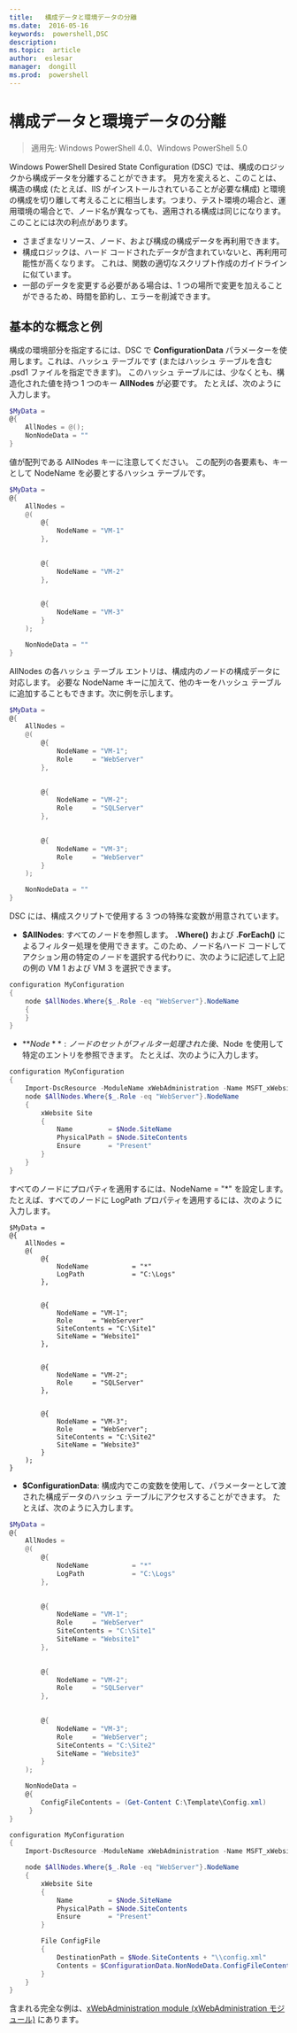 ```yaml
---
title:   構成データと環境データの分離
ms.date:  2016-05-16
keywords:  powershell,DSC
description:  
ms.topic:  article
author:  eslesar
manager:  dongill
ms.prod:  powershell
---
```


# 構成データと環境データの分離

>適用先: Windows PowerShell 4.0、Windows PowerShell 5.0

Windows PowerShell Desired State Configuration (DSC) では、構成のロジックから構成データを分離することができます。 見方を変えると、このことは、構造の構成 (たとえば、IIS がインストールされていることが必要な構成) と環境の構成を切り離して考えることに相当します。つまり、テスト環境の場合と、運用環境の場合とで、ノード名が異なっても、適用される構成は同じになります。 このことには次の利点があります。

* さまざまなリソース、ノード、および構成の構成データを再利用できます。
* 構成ロジックは、ハード コードされたデータが含まれていないと、再利用可能性が高くなります。 これは、関数の適切なスクリプト作成のガイドラインに似ています。
* 一部のデータを変更する必要がある場合は、1 つの場所で変更を加えることができるため、時間を節約し、エラーを削減できます。

## 基本的な概念と例

構成の環境部分を指定するには、DSC で **ConfigurationData** パラメーターを使用します。これは、ハッシュ テーブルです (またはハッシュ テーブルを含む .psd1 ファイルを指定できます)。 このハッシュ テーブルには、少なくとも、構造化された値を持つ 1 つのキー **AllNodes** が必要です。 たとえば、次のように入力します。

```powershell
$MyData = 
@{
    AllNodes = @();
    NonNodeData = ""   
}
```

値が配列である AllNodes キーに注意してください。 この配列の各要素も、キーとして NodeName を必要とするハッシュ テーブルです。

```powershell
$MyData = 
@{
    AllNodes = 
    @(
        @{
            NodeName = "VM-1"
        },

 
        @{
            NodeName = "VM-2"
        },

 
        @{
            NodeName = "VM-3"
        }
    );

    NonNodeData = ""   
}
```

AllNodes の各ハッシュ テーブル エントリは、構成内のノードの構成データに対応します。 必要な NodeName キーに加えて、他のキーをハッシュ テーブルに追加することもできます。次に例を示します。

```powershell
$MyData = 
@{
    AllNodes = 
    @(
        @{
            NodeName = "VM-1";
            Role     = "WebServer"
        },

 
        @{
            NodeName = "VM-2";
            Role     = "SQLServer"
        },

 
        @{
            NodeName = "VM-3";
            Role     = "WebServer"
        }
    );

    NonNodeData = ""   
}
```

DSC には、構成スクリプトで使用する 3 つの特殊な変数が用意されています。

* **$AllNodes**: すべてのノードを参照します。 **.Where()** および **.ForEach()** によるフィルター処理を使用できます。このため、ノード名ハード コードしてアクション用の特定のノードを選択する代わりに、次のように記述して上記の例の VM 1 および VM 3 を選択できます。

```powershell
configuration MyConfiguration
{
    node $AllNodes.Where{$_.Role -eq "WebServer"}.NodeName
    {
    }
}
```

* **$Node**: ノードのセットがフィルター処理された後、$Node を使用して特定のエントリを参照できます。 たとえば、次のように入力します。

```powershell
configuration MyConfiguration
{
    Import-DscResource -ModuleName xWebAdministration -Name MSFT_xWebsite
    node $AllNodes.Where{$_.Role -eq "WebServer"}.NodeName
    {
        xWebsite Site
        {
            Name         = $Node.SiteName
            PhysicalPath = $Node.SiteContents
            Ensure       = "Present"
        }
    }
}
```

すべてのノードにプロパティを適用するには、NodeName = "*" を設定します。 たとえば、すべてのノードに LogPath プロパティを適用するには、次のように入力します。

```
$MyData = 
@{
    AllNodes = 
    @(
        @{
            NodeName           = "*"
            LogPath            = "C:\Logs"
        },

 
        @{
            NodeName = "VM-1";
            Role     = "WebServer"
            SiteContents = "C:\Site1"
            SiteName = "Website1"
        },

 
        @{
            NodeName = "VM-2";
            Role     = "SQLServer"
        },

 
        @{
            NodeName = "VM-3";
            Role     = "WebServer";
            SiteContents = "C:\Site2"
            SiteName = "Website3"
        }
    );
}
```

* **$ConfigurationData**: 構成内でこの変数を使用して、パラメーターとして渡された構成データのハッシュ テーブルにアクセスすることができます。 たとえば、次のように入力します。

```powershell
$MyData = 
@{
    AllNodes = 
    @(
        @{
            NodeName           = "*"
            LogPath            = "C:\Logs"
        },

 
        @{
            NodeName = "VM-1";
            Role     = "WebServer"
            SiteContents = "C:\Site1"
            SiteName = "Website1"
        },

 
        @{
            NodeName = "VM-2";
            Role     = "SQLServer"
        },
 

        @{
            NodeName = "VM-3";
            Role     = "WebServer";
            SiteContents = "C:\Site2"
            SiteName = "Website3"
        }
    );

    NonNodeData = 
    @{
        ConfigFileContents = (Get-Content C:\Template\Config.xml)
     }   
} 

configuration MyConfiguration
{
    Import-DscResource -ModuleName xWebAdministration -Name MSFT_xWebsite

    node $AllNodes.Where{$_.Role -eq "WebServer"}.NodeName
    {
        xWebsite Site
        {
            Name         = $Node.SiteName
            PhysicalPath = $Node.SiteContents
            Ensure       = "Present"
        }

        File ConfigFile
        {
            DestinationPath = $Node.SiteContents + "\\config.xml"
            Contents = $ConfigurationData.NonNodeData.ConfigFileContents
        }
    }
}
```

含まれる完全な例は、[xWebAdministration module (xWebAdministration モジュール)](https://powershellgallery.com/packages/xWebAdministration) にあります。



<!--HONumber=May16_HO3-->


